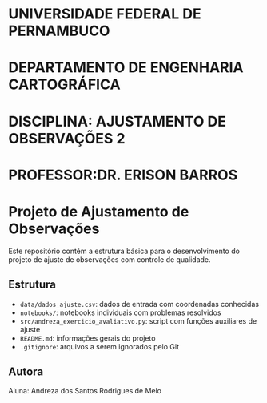 # UNIVERSIDADE FEDERAL DE PERNAMBUCO
# DEPARTAMENTO DE ENGENHARIA CARTOGRÁFICA
# DISCIPLINA: AJUSTAMENTO DE OBSERVAÇÕES 2
# PROFESSOR:DR. ERISON BARROS 


# Projeto de Ajustamento de Observações

Este repositório contém a estrutura básica para o desenvolvimento do projeto de ajuste de observações com controle de qualidade.

## Estrutura

- `data/dados_ajuste.csv`: dados de entrada com coordenadas conhecidas
- `notebooks/`: notebooks individuais com problemas resolvidos
- `src/andreza_exercicio_avaliativo.py`: script com funções auxiliares de ajuste
- `README.md`: informações gerais do projeto
- `.gitignore`: arquivos a serem ignorados pelo Git

## Autora

Aluna: Andreza dos Santos Rodrigues de Melo

